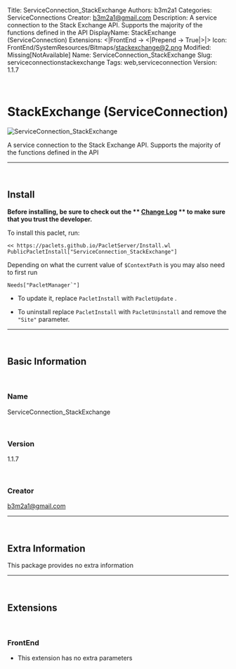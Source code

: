 Title: ServiceConnection_StackExchange
Authors: b3m2a1
Categories: ServiceConnections
Creator: b3m2a1@gmail.com
Description: A service connection to the Stack Exchange API. Supports the majority of the functions defined in the API
DisplayName: StackExchange (ServiceConnection)
Extensions: <|FrontEnd -> <|Prepend -> True|>|>
Icon: FrontEnd/SystemResources/Bitmaps/stackexchange@2.png
Modified: Missing[NotAvailable]
Name: ServiceConnection_StackExchange
Slug: serviceconnectionstackexchange
Tags: web,serviceconnection
Version: 1.1.7

<a id="stackexchange-serviceconnection" class="Section" style="width:0;height:0;margin:0;padding:0;">&zwnj;</a>

# StackExchange (ServiceConnection)

![ServiceConnection_StackExchange]({filename}/img/ServiceConnection_StackExchange/FrontEnd/SystemResources/Bitmaps/stackexchange%402.png)

A service connection to the Stack Exchange API. Supports the majority of the functions defined in the API

---

<a id="install" class="Subsection" style="width:0;height:0;margin:0;padding:0;">&zwnj;</a>

## Install

**Before installing, be sure to check out the ** **[Change Log](https://paclets.github.io/PacletServer/pages/log.html)** ** to make sure that you trust the developer.**

To install this paclet, run:

    << https://paclets.github.io/PacletServer/Install.wl
    PublicPacletInstall["ServiceConnection_StackExchange"]

Depending on what the current value of  ```$ContextPath``` is you may also need to first run

    Needs["PacletManager`"]

*  To update it, replace  ```PacletInstall``` with  ```PacletUpdate``` . 

*  To uninstall replace  ```PacletInstall``` with  ```PacletUninstall``` and remove the  ```"Site"``` parameter.

---

<a id="basic-information" class="Subsection" style="width:0;height:0;margin:0;padding:0;">&zwnj;</a>

## Basic Information

<a id="name" class="Subsubsection" style="width:0;height:0;margin:0;padding:0;">&zwnj;</a>

### Name

ServiceConnection_StackExchange

<a id="version" class="Subsubsection" style="width:0;height:0;margin:0;padding:0;">&zwnj;</a>

### Version

1.1.7

<a id="creator" class="Subsubsection" style="width:0;height:0;margin:0;padding:0;">&zwnj;</a>

### Creator

[b3m2a1@gmail.com](mailto:b3m2a1@gmail.com)

---

<a id="extra-information" class="Subsection" style="width:0;height:0;margin:0;padding:0;">&zwnj;</a>

## Extra Information

This package provides no extra information

---

<a id="extensions" class="Subsection" style="width:0;height:0;margin:0;padding:0;">&zwnj;</a>

## Extensions

<a id="frontend" class="Subsubsection" style="width:0;height:0;margin:0;padding:0;">&zwnj;</a>

### FrontEnd

*  This extension has no extra parameters
